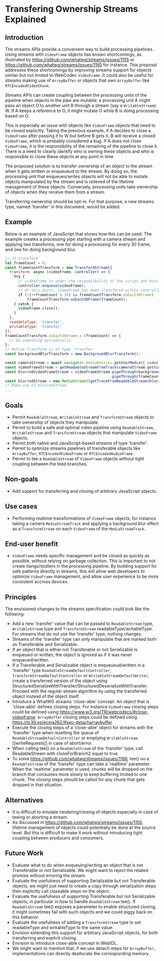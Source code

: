# Transfering Ownership Streams Explained


## Introduction

The streams APIs provide a convenient way to build processing pipelines.
Using streams with `VideoFrame` objects has known shortcomings, as illustrated by https://github.com/whatwg/streams/issues/1155 or https://github.com/whatwg/streams/issues/1185 for instance.
This proposal addresses these shortcomings by improving streams support for objects similar but not limited to WebCodec `VideoFrame`.
It could also be useful for streams making use of `ArrayBuffer` or objects that own `ArrayBuffer` like `RTCEncodedVideoChunk`.

Streams APIs can create coupling between the processing units of the pipeline when objects in the pipe are mutable:
a processing unit A might pass an object O to another unit B through a stream (say a `WritableStream`) W.
If A keeps a reference to O, it might mutate O while B is doing processing based on O.

This is especially an issue with objects like `VideoFrame` objects that need to be closed explicitly.
Taking the previous example, if A decides to close a `VideoFrame` after passing it to W but before B gets it, B will receive a closed `VideoFrame`, which is probably considered a bug.
If A does not close `VideoFrame`, it is the responsibility of the remaining of the pipeline to close it.
There is a need to clearly identify who is owning these objects and who is responsible to close these objects at any point in time.

The proposed solution is to transfer ownership of an object to the stream when it gets written or enqueueud to the stream.
By doing so, the processing unit that enqueues/writes objects will not be able to mutate objects manipulated by the stream and is relieved of the lifetime management of these objects.
Conversely, processing units take ownership of objects when they receive them from a stream.

Transferring ownership should be opt-in. For that purpose, a new streams type, named 'transfer' in this document,  would be added.

## Example

Below is an example of JavaScript that shows how this can be used.
The example creates a processing pipe starting with a camera stream and applying two transforms, one for doing a processing for every 30 frame, and one for doing background blur.

```javascript
// JS transform
let frameCount = 0;
const frameCountTransform = new TransformStream({
  transform: async (videoFrame, controller) => {
    try {
      // videoFrame is under the responsibility of the script and must be closed when no longer needed
      controller.enqueue(videoFrame);
      // At this point, videoFrame has been transfered within controller.enqueue call. frameCountTransform cannot mutate it.
      if (!(++frameCount % 30) && frameCountTransform.onEach30Frame)
          frameCountTransform.onEach30Frame(frameCount);
    } catch {
      videoFrame.close();
    }
  },
  readableType: 'transfer',
  writableType: 'transfer'
});
frameCountTransform.onEach30Frame = (frameCount) => {
  // Do something periodically.
};
// Native transform is of type 'transfer'
const backgroundBlurTransform = new BackgroundBlurTransform();

const cameraStream = await navigator.mediaDevices.getUserMedia({ video : true });
const videoFrameStream = getReadableStreamFromTrack(cameraStream.getVideoTracks()[0]);
const blurredVideoFrameStream = videoFrameStream.pipeThrough(backgroundBlurTransform)
                                                .pipeThrough(frameCountTransform);
const blurredStream = new MediaStream([getTrackFromReadableStream(blurredVideoFrameStream)]);
// Make use of blurredStream.
...
```

## Goals

*   Permit `ReadableStream`, `WritableStream` and `TransformStream` objects to take ownership of objects they manipulate.
*   Permit to build a safe and optimal video pipeline using `ReadableStream`, `WritableStream` and `TransformStream` objects that manipulate `VideoFrame` objects.
*   Permit both native and JavaScript-based streams of type 'transfer'.
*   Permit to optimize streams pipelines of transferable objects like `ArrayBuffer`, `RTCEncodedVideoFrame` or `RTCEncodedAudioFrame`.
*   Permit to tee a `ReadableStream` of `VideoFrame` objects without tight coupling between the teed branches.

## Non-goals

*   Add support for transferring and closing of arbitrary JavaScript objects.

## Use cases

*   Performing realtime transformations of `VideoFrame` objects, for instance taking a camera `MediaStreamTrack` and applying
    a background blur effect as a `TransformStream` on each `VideoFrame` of the `MediaStreamTrack`.

## End-user benefit

*   `VideoFrame` needs specific management and be closed as quickly as possible, without relying on garbage collection.
    This is important to not create hangs/stutters in the processing pipeline. By building support for safe patterns
    directly in streams, this will allow web developers to optimize `VideoFrame` management, and allow user experience
    to be more consistent accross devices.

## Principles

The envisioned changes to the streams specification could look like the following:
*   Add a new 'transfer' value that can be passed to `ReadableStream` type, `WritableStream` type and `TransformStream` readableType/writableType.
    For streams that do not use the 'transfer' type, nothing changes.
*   Streams of the 'transfer' type can only manipulate that are marked both as Transferable and Serializable.
*   If an object that is either not Transferable or not Serializable is enqueued or written, the object is ignored as if it was never enqueued/written.
*   If a Transferable and Serializable object is enqueueud/written in a 'transfer' type `ReadableStreamDefaultController`, `TransformStreamDefaultController`
    or `WritableStreamDefaultWriter`, create a transferred version of the object using StructuredSerializeWithTransfer/StructuredDeserializeWithTransfer.
    Proceed with the regular stream algorithm by using the transferred object instead of the object itself.
*   Introduce a WhatWG streams 'close-able' concept. An object that is 'close-able' defines closing steps.
    For instance `VideoFrame` closing steps could be defined using https://www.w3.org/TR/webcodecs/#close-videoframe.
    `ArrayBuffer` closing steps could be defined using https://tc39.es/ecma262/#sec-detacharraybuffer.
*   Execute the closing steps of a 'close-able' object for streams with the 'transfer' type when resetting the queue of `ReadableStreamDefaultController`
    or emptying `WritableStream`.[[writeRequests]] in case of abort/error.
*   When calling tee() on a `ReadableStream` of the 'transfer' type, call ReadableStream with cloneForBranch2 equal to true. 
*   To solve https://github.com/whatwg/streams/issues/1186, tee() on a `ReadableStream` of the 'transfer' type can take a 'realtime' parameter.
    When the 'realtime' parameter is used, chunks will be dropped on the branch that consumes more slowly to keep buffering limited to one chunk.
    The closing steps should be called for any chunk that gets dropped in that situation.

## Alternatives

*   It is difficult to emulate neutering/closing of objects especially in case of teeing or aborting a stream.
*   As discussed in https://github.com/whatwg/streams/issues/1155, lifetime management of objects could potentially be done at the source level.
    But this is difficult to make it work without introducing tight coupling between producers and consumers.

## Future Work

*   Evaluate what to do when enqueuing/writing an object that is not Transferable or not Serializable. We might want to reject the related promise without erroring the stream.
*   Evaluate the usefulness of supporting Serializable but not Transferable objects, we might just need to create a copy through serialization steps then explicitly call closeable steps on the object.
*   Evaluate the usefulness of supporting Transferable but not Serializable objects, in particular in how to handle `ReadableStream` tee().
    If `ReadableStream` tee() exposes a parameter to enable structured cloning, it might sometimes fail with such objects and we could piggy back on this behavior.
*   Evaluate the usefulness of adding a `TransformStream` type to set readableType and writableType to the same value.
*   Envision extending this support for arbitrary JavaScript objects, for both transferring and explicit closing.
*   Envision to introduce close-able concept in WebIDL.
*   We might want to mention that, if we use detach steps for `ArrayBuffer`, implementations can directly deallocate the corresponding memory.
